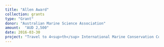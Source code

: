 ```yaml
---
title: "Allen Award"
collection: grants
type: "Grant"
donor: "Australian Marine Science Association"
amount:  "AUD 2,500"
date: 2016-03-30
project: "Travel to 4<sup>th</sup> International Marine Conservation Congress (IMCC4), Canada "
---
```

